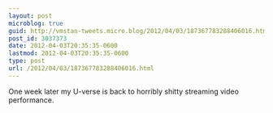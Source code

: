 ```yaml
---
layout: post
microblog: true
guid: http://vmstan-tweets.micro.blog/2012/04/03/187367783288406016.html
post_id: 3037373
date: 2012-04-03T20:35:35-0600
lastmod: 2012-04-03T20:35:35-0600
type: post
url: /2012/04/03/187367783288406016.html
---
```

One week later my U-verse is back to horribly shitty streaming video performance.
